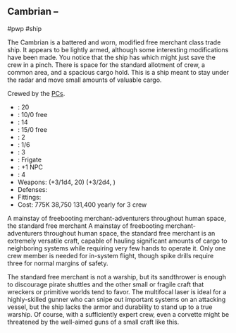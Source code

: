 ## Cambrian &ndash; [](STARS%20WITHOUT%20NUMBER,%20FREE%20EDITION%20-%20obsidian.md#Free%20Merchant|Free%20Merchant)
#pwp #ship 

The Cambrian is a battered and worn, modified free merchant class trade ship. It appears to be lightly armed, although some interesting modifications have been made. You notice that the ship has [](STARS%20WITHOUT%20NUMBER,%20FREE%20EDITION%20-%20obsidian.md#^starship-defenses-burst-ecm-generator|advanced%20ECM%20capabilities) which might just save the crew in a pinch. There is space for the standard allotment of crew, a common area, and a spacious cargo hold. This is a ship meant to stay under the radar and move small amounts of valuable cargo.

Crewed by the [PCs](Players%20and%20Their%20Characters.md).

- [](STARS%20WITHOUT%20NUMBER,%20FREE%20EDITION%20-%20obsidian.md#^starship-hit-points|HP): 20
- [](STARS%20WITHOUT%20NUMBER,%20FREE%20EDITION%20-%20obsidian.md#^starship-power|Power): 10/0 free
- [](STARS%20WITHOUT%20NUMBER,%20FREE%20EDITION%20-%20obsidian.md#^starship-armor-class|AC): 14
- [](STARS%20WITHOUT%20NUMBER,%20FREE%20EDITION%20-%20obsidian.md#^starship-mass|Mass): 15/0 free
- [](STARS%20WITHOUT%20NUMBER,%20FREE%20EDITION%20-%20obsidian.md#^starship-armor|Armor): 2
- [](STARS%20WITHOUT%20NUMBER,%20FREE%20EDITION%20-%20obsidian.md#^starship-crew|Crew): 1/6
- [](STARS%20WITHOUT%20NUMBER,%20FREE%20EDITION%20-%20obsidian.md#^starship-speed|Speed): 3
- [](STARS%20WITHOUT%20NUMBER,%20FREE%20EDITION%20-%20obsidian.md#^starship-hull-class|Hull%20Class): Frigate
- [](STARS%20WITHOUT%20NUMBER,%20FREE%20EDITION%20-%20obsidian.md#^starship-npc-crew-skill-modifier|Crew%20Skill): +1 NPC
- [](STARS%20WITHOUT%20NUMBER,%20FREE%20EDITION%20-%20obsidian.md#^starship-npc-crew-skill-modifier|CP): 4
- Weapons:
  [](STARS%20WITHOUT%20NUMBER,%20FREE%20EDITION%20-%20obsidian.md#^starship-weaponry-multifocal-laser|Multifocal%20Lasers) (+3/1d4, [](STARS%20WITHOUT%20NUMBER,%20FREE%20EDITION%20-%20obsidian.md#^weapon-qualities-armor-piercing|AP) 20)
  [](STARS%20WITHOUT%20NUMBER,%20FREE%20EDITION%20-%20obsidian.md#^starship-weaponry-sandthrower|Sandthrower) (+3/2d4, [](STARS%20WITHOUT%20NUMBER,%20FREE%20EDITION%20-%20obsidian.md#^weapon-qualities-flak|Flak))
- Defenses:
	[](STARS%20WITHOUT%20NUMBER,%20FREE%20EDITION%20-%20obsidian.md#^starship-defenses-burst-ecm-generator|Burst%20ECM%20Generator)
- Fittings:
  [](STARS%20WITHOUT%20NUMBER,%20FREE%20EDITION%20-%20obsidian.md#^spike-drive-rating|Spike%20Drive-1)
  [](STARS%20WITHOUT%20NUMBER,%20FREE%20EDITION%20-%20obsidian.md#^starship-fittings-cargo-space|160%20tons%20of%20cargo%20space)
  [](STARS%20WITHOUT%20NUMBER,%20FREE%20EDITION%20-%20obsidian.md#^starship-fittings-atmospheric-configuration|Atmospheric%20Configuration)
  [](STARS%20WITHOUT%20NUMBER,%20FREE%20EDITION%20-%20obsidian.md#^starship-fittings-fuel-scoops|Fuel%20Scoops)
  [](STARS%20WITHOUT%20NUMBER,%20FREE%20EDITION%20-%20obsidian.md#^starship-fittings-fuel-bunkers|Fuel%20Bunker)
- Cost:
  775K [](STARS%20WITHOUT%20NUMBER,%20FREE%20EDITION%20-%20obsidian.md#^starship-cost|base%20price)
  38,750 [](STARS%20WITHOUT%20NUMBER,%20FREE%20EDITION%20-%20obsidian.md#Six-Month%20Maintenance|maintenance)
  131,400 yearly [](STARS%20WITHOUT%20NUMBER,%20FREE%20EDITION%20-%20obsidian.md#^starship-crew-cost|crew%20cost) for 3 crew

A mainstay of freebooting merchant-adventurers throughout human space, the standard free merchant A mainstay of freebooting merchant-adventurers throughout human space, the standard free merchant is an extremely versatile craft, capable of hauling significant amounts of cargo to neighboring systems while requiring very few hands to operate it. Only one crew member is needed for in-system flight, though spike drills require three for normal margins of safety.

The standard free merchant is not a warship, but its sandthrower is enough to discourage pirate shuttles and the other small or fragile craft that wreckers or primitive worlds tend to favor. The multifocal laser is ideal for a highly-skilled gunner who can snipe out important systems on an attacking vessel, but the ship lacks the armor and durability to stand up to a true warship. Of course, with a sufficiently expert crew, even a corvette might be threatened by the well-aimed guns of a small craft like this.